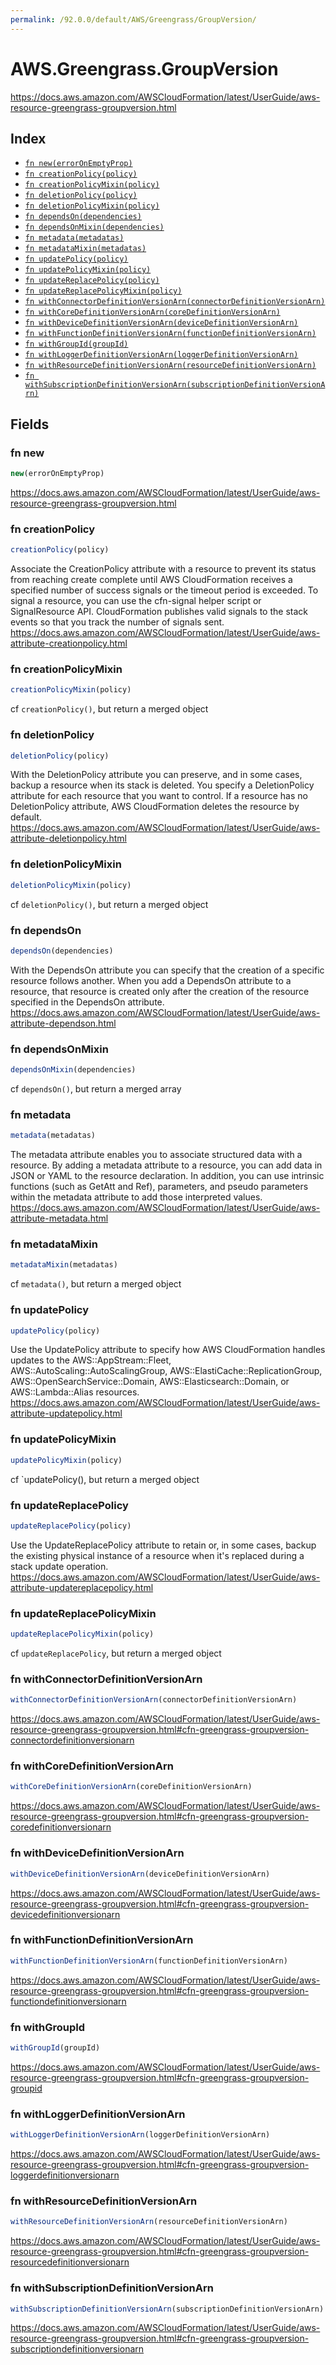 ```yaml
---
permalink: /92.0.0/default/AWS/Greengrass/GroupVersion/
---
```


# AWS.Greengrass.GroupVersion

https://docs.aws.amazon.com/AWSCloudFormation/latest/UserGuide/aws-resource-greengrass-groupversion.html

## Index

* [`fn new(errorOnEmptyProp)`](#fn-new)
* [`fn creationPolicy(policy)`](#fn-creationpolicy)
* [`fn creationPolicyMixin(policy)`](#fn-creationpolicymixin)
* [`fn deletionPolicy(policy)`](#fn-deletionpolicy)
* [`fn deletionPolicyMixin(policy)`](#fn-deletionpolicymixin)
* [`fn dependsOn(dependencies)`](#fn-dependson)
* [`fn dependsOnMixin(dependencies)`](#fn-dependsonmixin)
* [`fn metadata(metadatas)`](#fn-metadata)
* [`fn metadataMixin(metadatas)`](#fn-metadatamixin)
* [`fn updatePolicy(policy)`](#fn-updatepolicy)
* [`fn updatePolicyMixin(policy)`](#fn-updatepolicymixin)
* [`fn updateReplacePolicy(policy)`](#fn-updatereplacepolicy)
* [`fn updateReplacePolicyMixin(policy)`](#fn-updatereplacepolicymixin)
* [`fn withConnectorDefinitionVersionArn(connectorDefinitionVersionArn)`](#fn-withconnectordefinitionversionarn)
* [`fn withCoreDefinitionVersionArn(coreDefinitionVersionArn)`](#fn-withcoredefinitionversionarn)
* [`fn withDeviceDefinitionVersionArn(deviceDefinitionVersionArn)`](#fn-withdevicedefinitionversionarn)
* [`fn withFunctionDefinitionVersionArn(functionDefinitionVersionArn)`](#fn-withfunctiondefinitionversionarn)
* [`fn withGroupId(groupId)`](#fn-withgroupid)
* [`fn withLoggerDefinitionVersionArn(loggerDefinitionVersionArn)`](#fn-withloggerdefinitionversionarn)
* [`fn withResourceDefinitionVersionArn(resourceDefinitionVersionArn)`](#fn-withresourcedefinitionversionarn)
* [`fn withSubscriptionDefinitionVersionArn(subscriptionDefinitionVersionArn)`](#fn-withsubscriptiondefinitionversionarn)

## Fields

### fn new

```ts
new(errorOnEmptyProp)
```

https://docs.aws.amazon.com/AWSCloudFormation/latest/UserGuide/aws-resource-greengrass-groupversion.html

### fn creationPolicy

```ts
creationPolicy(policy)
```

Associate the CreationPolicy attribute with a resource to prevent its status from reaching create complete until AWS CloudFormation receives a specified number of success signals or the timeout period is exceeded. To signal a resource, you can use the cfn-signal helper script or SignalResource API. CloudFormation publishes valid signals to the stack events so that you track the number of signals sent. 
https://docs.aws.amazon.com/AWSCloudFormation/latest/UserGuide/aws-attribute-creationpolicy.html

### fn creationPolicyMixin

```ts
creationPolicyMixin(policy)
```

cf `creationPolicy()`, but return a merged object

### fn deletionPolicy

```ts
deletionPolicy(policy)
```

With the DeletionPolicy attribute you can preserve, and in some cases, backup a resource when its stack is deleted. You specify a DeletionPolicy attribute for each resource that you want to control. If a resource has no DeletionPolicy attribute, AWS CloudFormation deletes the resource by default. 
https://docs.aws.amazon.com/AWSCloudFormation/latest/UserGuide/aws-attribute-deletionpolicy.html

### fn deletionPolicyMixin

```ts
deletionPolicyMixin(policy)
```

cf `deletionPolicy()`, but return a merged object

### fn dependsOn

```ts
dependsOn(dependencies)
```

With the DependsOn attribute you can specify that the creation of a specific resource follows another. When you add a DependsOn attribute to a resource, that resource is created only after the creation of the resource specified in the DependsOn attribute. 
https://docs.aws.amazon.com/AWSCloudFormation/latest/UserGuide/aws-attribute-dependson.html

### fn dependsOnMixin

```ts
dependsOnMixin(dependencies)
```

cf `dependsOn()`, but return a merged array

### fn metadata

```ts
metadata(metadatas)
```

The metadata attribute enables you to associate structured data with a resource. By adding a metadata attribute to a resource, you can add data in JSON or YAML to the resource declaration. In addition, you can use intrinsic functions (such as GetAtt and Ref), parameters, and pseudo parameters within the metadata attribute to add those interpreted values. 
https://docs.aws.amazon.com/AWSCloudFormation/latest/UserGuide/aws-attribute-metadata.html

### fn metadataMixin

```ts
metadataMixin(metadatas)
```

cf `metadata()`, but return a merged object

### fn updatePolicy

```ts
updatePolicy(policy)
```

Use the UpdatePolicy attribute to specify how AWS CloudFormation handles updates to the AWS::AppStream::Fleet, AWS::AutoScaling::AutoScalingGroup, AWS::ElastiCache::ReplicationGroup, AWS::OpenSearchService::Domain, AWS::Elasticsearch::Domain, or AWS::Lambda::Alias resources. 
https://docs.aws.amazon.com/AWSCloudFormation/latest/UserGuide/aws-attribute-updatepolicy.html

### fn updatePolicyMixin

```ts
updatePolicyMixin(policy)
```

cf `updatePolicy(), but return a merged object

### fn updateReplacePolicy

```ts
updateReplacePolicy(policy)
```

Use the UpdateReplacePolicy attribute to retain or, in some cases, backup the existing physical instance of a resource when it's replaced during a stack update operation. 
https://docs.aws.amazon.com/AWSCloudFormation/latest/UserGuide/aws-attribute-updatereplacepolicy.html

### fn updateReplacePolicyMixin

```ts
updateReplacePolicyMixin(policy)
```

cf `updateReplacePolicy`, but return a merged object

### fn withConnectorDefinitionVersionArn

```ts
withConnectorDefinitionVersionArn(connectorDefinitionVersionArn)
```

https://docs.aws.amazon.com/AWSCloudFormation/latest/UserGuide/aws-resource-greengrass-groupversion.html#cfn-greengrass-groupversion-connectordefinitionversionarn

### fn withCoreDefinitionVersionArn

```ts
withCoreDefinitionVersionArn(coreDefinitionVersionArn)
```

https://docs.aws.amazon.com/AWSCloudFormation/latest/UserGuide/aws-resource-greengrass-groupversion.html#cfn-greengrass-groupversion-coredefinitionversionarn

### fn withDeviceDefinitionVersionArn

```ts
withDeviceDefinitionVersionArn(deviceDefinitionVersionArn)
```

https://docs.aws.amazon.com/AWSCloudFormation/latest/UserGuide/aws-resource-greengrass-groupversion.html#cfn-greengrass-groupversion-devicedefinitionversionarn

### fn withFunctionDefinitionVersionArn

```ts
withFunctionDefinitionVersionArn(functionDefinitionVersionArn)
```

https://docs.aws.amazon.com/AWSCloudFormation/latest/UserGuide/aws-resource-greengrass-groupversion.html#cfn-greengrass-groupversion-functiondefinitionversionarn

### fn withGroupId

```ts
withGroupId(groupId)
```

https://docs.aws.amazon.com/AWSCloudFormation/latest/UserGuide/aws-resource-greengrass-groupversion.html#cfn-greengrass-groupversion-groupid

### fn withLoggerDefinitionVersionArn

```ts
withLoggerDefinitionVersionArn(loggerDefinitionVersionArn)
```

https://docs.aws.amazon.com/AWSCloudFormation/latest/UserGuide/aws-resource-greengrass-groupversion.html#cfn-greengrass-groupversion-loggerdefinitionversionarn

### fn withResourceDefinitionVersionArn

```ts
withResourceDefinitionVersionArn(resourceDefinitionVersionArn)
```

https://docs.aws.amazon.com/AWSCloudFormation/latest/UserGuide/aws-resource-greengrass-groupversion.html#cfn-greengrass-groupversion-resourcedefinitionversionarn

### fn withSubscriptionDefinitionVersionArn

```ts
withSubscriptionDefinitionVersionArn(subscriptionDefinitionVersionArn)
```

https://docs.aws.amazon.com/AWSCloudFormation/latest/UserGuide/aws-resource-greengrass-groupversion.html#cfn-greengrass-groupversion-subscriptiondefinitionversionarn